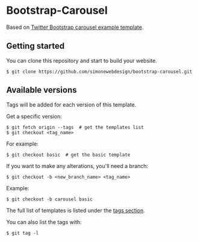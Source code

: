 # Bootstrap-Carousel

Based on [Twitter Bootstrap carousel example template](http://twitter.github.com/bootstrap/examples/carousel.html).

## Getting started

You can clone this repository and start to build your website.

`$ git clone https://github.com/simonewebdesign/bootstrap-carousel.git`

## Available versions

Tags will be added for each version of this template.

Get a specific version:

```
$ git fetch origin --tags  # get the templates list
$ git checkout <tag_name>
```

For example:

`$ git checkout basic  # get the basic template`


If you want to make any alterations, you'll need a branch:

`$ git checkout -b <new_branch_name> <tag_name>`

Example:

`$ git checkout -b carousel basic`

The full list of templates is listed under the [tags section](https://github.com/simonewebdesign/bootstrap-carousel/tags).

You can also list the tags with:

`$ git tag -l`
